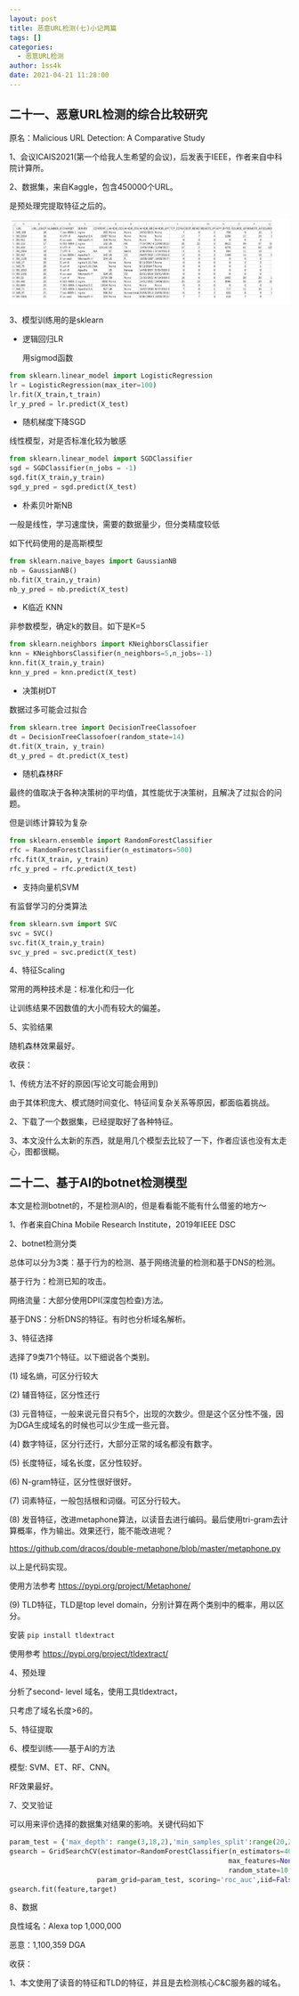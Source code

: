 ```yaml
---
layout: post
title: 恶意URL检测(七)小记两篇
tags: []
categories:
  - 恶意URL检测
author: 1ss4k
date: 2021-04-21 11:28:00
---
```

## 二十一、恶意URL检测的综合比较研究

原名：Malicious URL Detection: A Comparative Study

1、会议ICAIS2021(第一个给我人生希望的会议)，后发表于IEEE，作者来自中科院计算所。



2、数据集，来自Kaggle，包含450000个URL。

是预处理完提取特征之后的。

![upload successful](/images/pasted-336.png)

3、模型训练用的是sklearn

* 逻辑回归LR

  用sigmod函数

```python
from sklearn.linear_model import LogisticRegression
lr = LogisticRegression(max_iter=100)
lr.fit(X_train,t_train)
lr_y_pred = lr.predict(X_test)
```

* 随机梯度下降SGD

线性模型，对是否标准化较为敏感

```python
from sklearn.linear_model import SGDClassifier
sgd = SGDClassifier(n_jobs = -1)
sgd.fit(X_train,y_train)
sgd_y_pred = sgd.predict(X_test)
```

* 朴素贝叶斯NB

一般是线性，学习速度快，需要的数据量少，但分类精度较低

如下代码使用的是高斯模型

```python
from sklearn.naive_bayes import GaussianNB
nb = GaussianNB()
nb.fit(X_train,y_train)
nb_y_pred = nb.predict(X_test)
```

* K临近 KNN

非参数模型，确定k的数目。如下是K=5

```python
from sklearn.neighbors import KNeighborsClassifier
knn = KNeighborsClassifier(n_neighbors=5,n_jobs=-1)
knn.fit(X_train,y_train)
knn_y_pred = knn.predict(X_test)
```

* 决策树DT

数据过多可能会过拟合

```python
from sklearn.tree import DecisionTreeClassofoer
dt = DecisionTreeClassofoer(random_state=14)
dt.fit(X_train, y_train)
dt_y_pred = dt.predict(X_test)
```

* 随机森林RF

最终的值取决于各种决策树的平均值，其性能优于决策树，且解决了过拟合的问题。

但是训练计算较为复杂

```python
from sklearn.ensemble import RandomForestClassifier
rfc = RandomForestClassifier(n_estimators=500)
rfc.fit(X_train, y_train)
rfc_y_pred = rfc.predict(X_test)
```

* 支持向量机SVM

有监督学习的分类算法

```python
from sklearn.svm import SVC
svc = SVC()
svc.fit(X_train,y_train)
svc_y_pred = svc.predict(X_test)
```



4、特征Scaling

常用的两种技术是：标准化和归一化

让训练结果不因数值的大小而有较大的偏差。



5、实验结果

随机森林效果最好。



收获：

1、传统方法不好的原因(写论文可能会用到)

由于其体积庞大、模式随时间变化、特征间复杂关系等原因，都面临着挑战。

2、下载了一个数据集，已经提取好了各种特征。

3、本文没什么太新的东西，就是用几个模型去比较了一下，作者应该也没有太走心，图都很糊。



## 二十二、基于AI的botnet检测模型

本文是检测botnet的，不是检测AI的，但是看看能不能有什么借鉴的地方～

1、作者来自China Mobile Research Institute，2019年IEEE DSC



2、botnet检测分类

总体可以分为3类：基于行为的检测、基于网络流量的检测和基于DNS的检测。

基于行为：检测已知的攻击。

网络流量：大部分使用DPI(深度包检查)方法。

基于DNS：分析DNS的特征。有时也分析域名解析。



3、特征选择

选择了9类71个特征。以下细说各个类别。

(1) 域名熵，可区分行较大

(2) 辅音特征，区分性还行

(3) 元音特征，一般来说元音只有5个，出现的次数少。但是这个区分性不强，因为DGA生成域名的时候也可以少生成一些元音。

(4) 数字特征，区分行还行，大部分正常的域名都没有数字。

(5) 长度特征，域名长度，区分性较好。

(6) N-gram特征，区分性很好很好。

(7) 词素特征，一般包括根和词缀。可区分行较大。

(8) 发音特征，改进metaphone算法，以读音去进行编码。最后使用tri-gram去计算概率，作为输出。效果还行，能不能改进呢？

https://github.com/dracos/double-metaphone/blob/master/metaphone.py

以上是代码实现。

使用方法参考 https://pypi.org/project/Metaphone/

(9) TLD特征，TLD是top level domain，分别计算在两个类别中的概率，用以区分。

安装 `pip install tldextract`

使用参考 https://pypi.org/project/tldextract/



4、预处理

分析了second- level 域名，使用工具tldextract，

只考虑了域名长度>6的。



5、特征提取



6、模型训练——基于AI的方法

模型:	SVM、ET、RF、CNN。 

RF效果最好。



7、交叉验证

可以用来评价选择的数据集对结果的影响。关键代码如下

```python
param_test = {'max_depth': range(3,18,2),'min_samples_split':range(20,201,20)}
gsearch = GridSearchCV(estimator=RandomForestClassifier(n_estimators=40,
                                                       max_features=None,oob_score=True,
                                                       random_state=10,n_jobs=-1),
                      param_grid=param_test, scoring='roc_auc',iid=False,cv=10)
gsearch.fit(feature,target)
```



8、数据

良性域名：Alexa top 1,000,000

恶意：1,100,359 DGA



收获：

1、本文使用了读音的特征和TLD的特征，并且是去检测核心C&C服务器的域名。